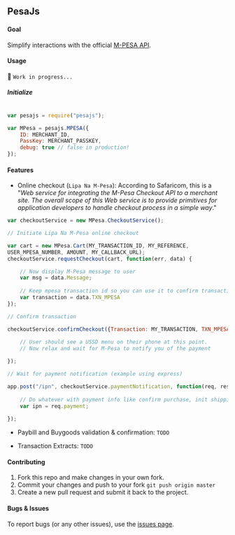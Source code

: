 ## PesaJs

#### Goal

Simplify interactions with the official [M-PESA API](http://www.safaricom.co.ke/business/m-pesa/api).


#### Usage
:construction: `Work in progress...`

##### Initialize

```javascript

var pesajs = require("pesajs");

var MPesa = pesajs.MPESA({
    ID: MERCHANT_ID,
    PassKey: MERCHANT_PASSKEY,
    debug: true // false in production!
});

```



#### Features

- Online checkout (`Lipa Na M-Pesa`): According to Safaricom, this is a "*Web service for integrating the M-Pesa 
Checkout API to a merchant site. The overall scope of this Web service is to provide primitives for application developers 
to handle checkout process in a simple way*."

```javascript
var checkoutService = new MPesa.CheckoutService();

// Initiate Lipa Na M-Pesa online checkout

var cart = new MPesa.Cart(MY_TRANSACTION_ID, MY_REFERENCE, 
USER_MPESA_NUMBER, AMOUNT, MY_CALLBACK_URL);
checkoutService.requestCheckout(cart, function(err, data) {

    // Now display M-Pesa message to user
    var msg = data.Message;
    
    // Keep mpesa transaction id so you can use it to confirm transaction.
    var transaction = data.TXN_MPESA
});

// Confirm transaction

checkoutService.confirmCheckout({Transaction: MY_TRANSACTION, TXN_MPESA: transaction}, function(err, data) {
    
    // User should see a USSD menu on their phone at this point.
    // Now relax and wait for M-Pesa to notify you of the payment

});

// Wait for payment notification (example using express)

app.post("/ipn", checkoutService.paymentNotification, function(req, res) {
    
    // Do whatever with payment info like confirm purchase, init shipping, send download link, etc.
    var ipn = req.payment;
   
});


```


- Paybill and Buygoods validation &amp; confirmation: `TODO`

- Transaction Extracts: `TODO`


#### Contributing

1. Fork this repo and make changes in your own fork.
2. Commit your changes and push to your fork `git push origin master`
3. Create a new pull request and submit it back to the project.


#### Bugs & Issues

To report bugs (or any other issues), use the [issues page](https://github.com/aksalj/pesajs/issues).
